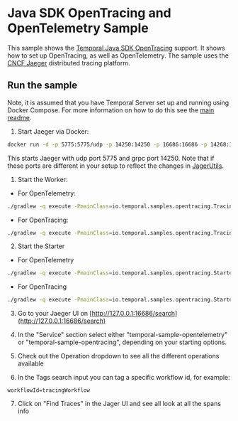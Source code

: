 # Java SDK OpenTracing and OpenTelemetry Sample

This sample shows the [Temporal Java SDK OpenTracing](https://github.com/temporalio/sdk-java/tree/master/temporal-opentracing) support.
It shows how to set up OpenTracing, as well as OpenTelemetry.
The sample uses the [CNCF Jaeger](https://github.com/jaegertracing/jaeger) distributed tracing
platform.

## Run the sample

Note, it is assumed that you have Temporal Server set up and running using Docker Compose.
For more information on how to do this see the [main readme](../../../../../../../README.md).

1. Start Jaeger via Docker:

```bash
docker run -d -p 5775:5775/udp -p 14250:14250 -p 16686:16686 -p 14268:14268 jaegertracing/all-in-one:latest
```

This starts Jaeger with udp port 5775 and grpc port 14250. Note that 
if these ports are different in your setup to reflect the changes in [JagerUtils](JaegerUtils.java).

1. Start the Worker:

* For OpenTelemetry:

```bash
./gradlew -q execute -PmainClass=io.temporal.samples.opentracing.TracingWorker
```

* For OpenTracing:

```bash
./gradlew -q execute -PmainClass=io.temporal.samples.opentracing.TracingWorker --args="OpenTracing"
```

2. Start the Starter

* For OpenTelemetry

```bash
./gradlew -q execute -PmainClass=io.temporal.samples.opentracing.Starter
```

* For OpenTracing

```bash
./gradlew -q execute -PmainClass=io.temporal.samples.opentracing.Starter --args="OpenTracing"
```

3. Go to your Jaeger UI on [http://127.0.0.1:16686/search](http://127.0.0.1:16686/search)

4. In the "Service" section select either "temporal-sample-opentelemetry" or 
   "temporal-sample-opentracing", depending on your starting options.
   
5. Check out the Operation dropdown to see all the different operations available

6. In the Tags search input you can tag a specific workflow id, for example:

```
workflowId=tracingWorkflow
```

7. Click on "Find Traces" in the Jager UI and see all look at all the spans info
